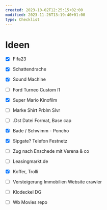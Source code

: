 ```yaml
---
created: 2023-10-02T12:25:15+02:00
modified: 2023-11-26T13:19:40+01:00
type: Checklist
---
```


# Ideen

- [x] Fifa23
- [x] Schattendrache
- [x] Sound Machine
- [ ] Ford Turneo Custom l1
- [x] Super Mario Kinofilm

- [ ] Marke Shirt Prblm Slvr

- [ ] .Dst Datei Format, Base cap
- [x] Bade / Schwimm - Poncho
- [x] Sipgate? Telefon Festnetz 
- [ ] Zug nach Enschede mit Verena & co
- [ ] Leasingmarkt.de
- [x] Koffer, Trolli
- [ ] Versteigerung Immobilien Website crawler
- [ ] Klodeckel DG
- [ ] Wb Movies repo

